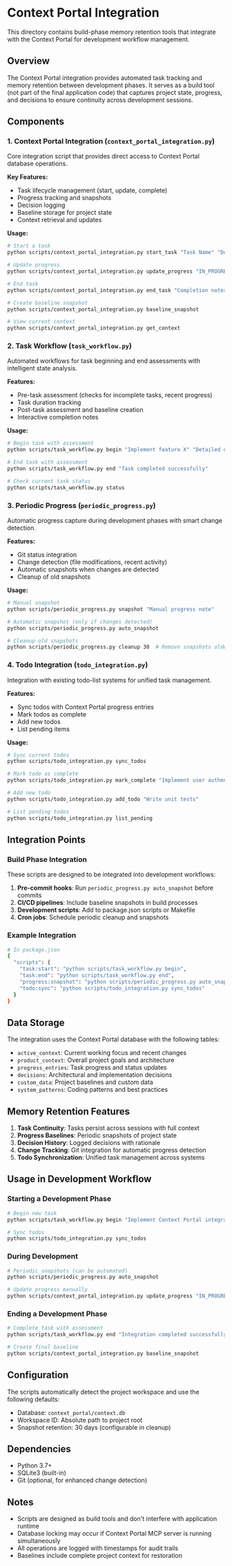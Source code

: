 # Context Portal Integration

This directory contains build-phase memory retention tools that integrate with the Context Portal for development workflow management.

## Overview

The Context Portal integration provides automated task tracking and memory retention between development phases. It serves as a build tool (not part of the final application code) that captures project state, progress, and decisions to ensure continuity across development sessions.

## Components

### 1. Context Portal Integration (`context_portal_integration.py`)

Core integration script that provides direct access to Context Portal database operations.

**Key Features:**
- Task lifecycle management (start, update, complete)
- Progress tracking and snapshots
- Decision logging
- Baseline storage for project state
- Context retrieval and updates

**Usage:**
```bash
# Start a task
python scripts/context_portal_integration.py start_task "Task Name" "Description"

# Update progress
python scripts/context_portal_integration.py update_progress "IN_PROGRESS" "Current status update"

# End task
python scripts/context_portal_integration.py end_task "Completion notes"

# Create baseline snapshot
python scripts/context_portal_integration.py baseline_snapshot

# View current context
python scripts/context_portal_integration.py get_context
```

### 2. Task Workflow (`task_workflow.py`)

Automated workflows for task beginning and end assessments with intelligent state analysis.

**Features:**
- Pre-task assessment (checks for incomplete tasks, recent progress)
- Task duration tracking
- Post-task assessment and baseline creation
- Interactive completion notes

**Usage:**
```bash
# Begin task with assessment
python scripts/task_workflow.py begin "Implement feature X" "Detailed description"

# End task with assessment
python scripts/task_workflow.py end "Task completed successfully"

# Check current task status
python scripts/task_workflow.py status
```

### 3. Periodic Progress (`periodic_progress.py`)

Automatic progress capture during development phases with smart change detection.

**Features:**
- Git status integration
- Change detection (file modifications, recent activity)
- Automatic snapshots when changes are detected
- Cleanup of old snapshots

**Usage:**
```bash
# Manual snapshot
python scripts/periodic_progress.py snapshot "Manual progress note"

# Automatic snapshot (only if changes detected)
python scripts/periodic_progress.py auto_snapshot

# Cleanup old snapshots
python scripts/periodic_progress.py cleanup 30  # Remove snapshots older than 30 days
```

### 4. Todo Integration (`todo_integration.py`)

Integration with existing todo-list systems for unified task management.

**Features:**
- Sync todos with Context Portal progress entries
- Mark todos as complete
- Add new todos
- List pending items

**Usage:**
```bash
# Sync current todos
python scripts/todo_integration.py sync_todos

# Mark todo as complete
python scripts/todo_integration.py mark_complete "Implement user authentication"

# Add new todo
python scripts/todo_integration.py add_todo "Write unit tests"

# List pending todos
python scripts/todo_integration.py list_pending
```

## Integration Points

### Build Phase Integration

These scripts are designed to be integrated into development workflows:

1. **Pre-commit hooks**: Run `periodic_progress.py auto_snapshot` before commits
2. **CI/CD pipelines**: Include baseline snapshots in build processes
3. **Development scripts**: Add to package.json scripts or Makefile
4. **Cron jobs**: Schedule periodic cleanup and snapshots

### Example Integration

```bash
# In package.json
{
  "scripts": {
    "task:start": "python scripts/task_workflow.py begin",
    "task:end": "python scripts/task_workflow.py end",
    "progress:snapshot": "python scripts/periodic_progress.py auto_snapshot",
    "todo:sync": "python scripts/todo_integration.py sync_todos"
  }
}
```

## Data Storage

The integration uses the Context Portal database with the following tables:

- `active_context`: Current working focus and recent changes
- `product_context`: Overall project goals and architecture
- `progress_entries`: Task progress and status updates
- `decisions`: Architectural and implementation decisions
- `custom_data`: Project baselines and custom data
- `system_patterns`: Coding patterns and best practices

## Memory Retention Features

1. **Task Continuity**: Tasks persist across sessions with full context
2. **Progress Baselines**: Periodic snapshots of project state
3. **Decision History**: Logged decisions with rationale
4. **Change Tracking**: Git integration for automatic progress detection
5. **Todo Synchronization**: Unified task management across systems

## Usage in Development Workflow

### Starting a Development Phase

```bash
# Begin new task
python scripts/task_workflow.py begin "Implement Context Portal integration" "Set up memory retention tools"

# Sync todos
python scripts/todo_integration.py sync_todos
```

### During Development

```bash
# Periodic snapshots (can be automated)
python scripts/periodic_progress.py auto_snapshot

# Update progress manually
python scripts/context_portal_integration.py update_progress "IN_PROGRESS" "Completed database schema analysis"
```

### Ending a Development Phase

```bash
# Complete task with assessment
python scripts/task_workflow.py end "Integration completed successfully"

# Create final baseline
python scripts/context_portal_integration.py baseline_snapshot
```

## Configuration

The scripts automatically detect the project workspace and use the following defaults:

- Database: `context_portal/context.db`
- Workspace ID: Absolute path to project root
- Snapshot retention: 30 days (configurable in cleanup)

## Dependencies

- Python 3.7+
- SQLite3 (built-in)
- Git (optional, for enhanced change detection)

## Notes

- Scripts are designed as build tools and don't interfere with application runtime
- Database locking may occur if Context Portal MCP server is running simultaneously
- All operations are logged with timestamps for audit trails
- Baselines include complete project context for restoration